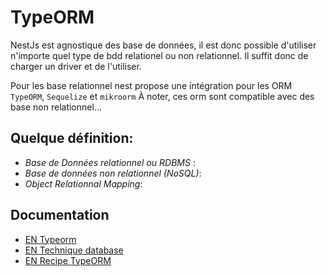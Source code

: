 # TypeORM

NestJs est agnostique des base de données, il est donc possible d'utiliser n'importe quel type de bdd relationel ou non relationnel.
Il suffit donc de charger un driver et de l'utiliser.

Pour les base relationnel nest propose une intégration pour les ORM `TypeORM`, `Sequelize` et `mikroorm` 
À noter, ces orm sont compatible avec des base non relationnel...

## Quelque définition:

- *Base de Données relationnel ou RDBMS* :
- *Base de données non relationnel (NoSQL)*: 
- *Object Relationnal Mapping*:

## Documentation

- [EN Typeorm](https://typeorm.io/)
- [EN Technique database](https://docs.nestjs.com/techniques/database)
- [EN Recipe TypeORM](https://docs.nestjs.com/recipes/sql-typeorm)

